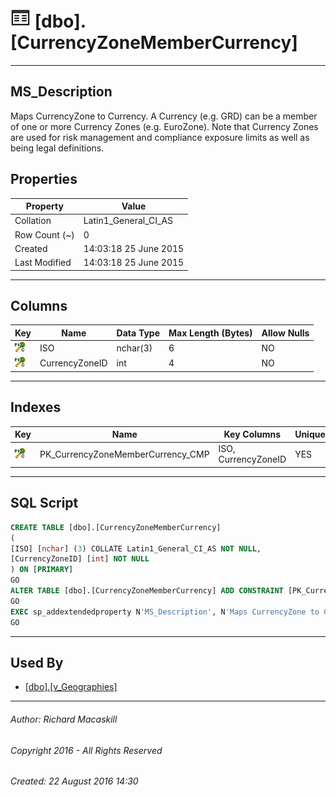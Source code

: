 #### 



# ![Tables](../../../Images/Table32.png) [dbo].[CurrencyZoneMemberCurrency]

---

## <a name="#description"></a>MS_Description

Maps CurrencyZone to Currency. A Currency (e.g. GRD) can be a member of one or more Currency Zones (e.g. EuroZone). Note that Currency Zones are used for risk management and compliance exposure limits as well as being legal definitions.

## <a name="#properties"></a>Properties

| Property | Value |
|---|---|
| Collation | Latin1_General_CI_AS |
| Row Count (~) | 0 |
| Created | 14:03:18 25 June 2015 |
| Last Modified | 14:03:18 25 June 2015 |


---

## <a name="#columns"></a>Columns

| Key | Name | Data Type | Max Length (Bytes) | Allow Nulls |
|---|---|---|---|---|
| [![Cluster Primary Key PK_CurrencyZoneMemberCurrency_CMP: ISO\CurrencyZoneID](../../../Images/pkcluster.png)](#indexes) | ISO | nchar(3) | 6 | NO |
| [![Cluster Primary Key PK_CurrencyZoneMemberCurrency_CMP: ISO\CurrencyZoneID](../../../Images/pkcluster.png)](#indexes) | CurrencyZoneID | int | 4 | NO |


---

## <a name="#indexes"></a>Indexes

| Key | Name | Key Columns | Unique |
|---|---|---|---|
| [![Cluster Primary Key PK_CurrencyZoneMemberCurrency_CMP: ISO\CurrencyZoneID](../../../Images/pkcluster.png)](#indexes) | PK_CurrencyZoneMemberCurrency_CMP | ISO, CurrencyZoneID | YES |


---

## <a name="#sqlscript"></a>SQL Script

```sql
CREATE TABLE [dbo].[CurrencyZoneMemberCurrency]
(
[ISO] [nchar] (3) COLLATE Latin1_General_CI_AS NOT NULL,
[CurrencyZoneID] [int] NOT NULL
) ON [PRIMARY]
GO
ALTER TABLE [dbo].[CurrencyZoneMemberCurrency] ADD CONSTRAINT [PK_CurrencyZoneMemberCurrency_CMP] PRIMARY KEY CLUSTERED  ([ISO], [CurrencyZoneID]) ON [PRIMARY]
GO
EXEC sp_addextendedproperty N'MS_Description', N'Maps CurrencyZone to Currency. A Currency (e.g. GRD) can be a member of one or more Currency Zones (e.g. EuroZone). Note that Currency Zones are used for risk management and compliance exposure limits as well as being legal definitions.', 'SCHEMA', N'dbo', 'TABLE', N'CurrencyZoneMemberCurrency', NULL, NULL
GO

```


---

## <a name="#usedby"></a>Used By

* [[dbo].[v_Geographies]](../Views/v_Geographies.md)


---

###### Author:  Richard Macaskill

###### Copyright 2016 - All Rights Reserved

###### Created: 22 August 2016 14:30

